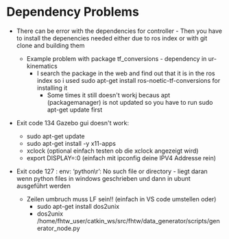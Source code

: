 # Dependency Problems
- There can be error with the dependencies for controller - Then you have to install the depenencies needed either due to ros index or with git clone and building 
 them
    - Example problem with package tf_conversions - dependency in ur-kinematics
        - I search the package in the web and find out that it is in the ros index so i used sudo apt-get install ros-noetic-tf-conversions for installing it
            - Some times it still doesn't workj becaus apt (packagemanager) is not updated so you have to run sudo apt-get update first


- Exit code 134 Gazebo gui doesn't work:
    - sudo apt-get update
    - sudo apt-get install -y x11-apps
    - xclock (optional einfach testen ob die xclock angezeigt wird)
    - export DISPLAY=<IP>:0 (einfach mit ipconfig deine IPV4 Addresse rein)


- Exit code 127 : env: ‘python\r’: No such file or directory - liegt daran wenn python files in windows geschrieben und dann in ubunt ausgeführt werden 
    - Zeilen umbruch muss LF sein!! (einfach in VS code umstellen oder)
        - sudo apt-get install dos2unix
        - dos2unix /home/fhtw_user/catkin_ws/src/fhtw/data_generator/scripts/generator_node.py
